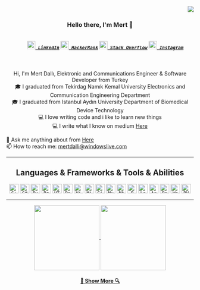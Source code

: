 <img align="right" src="https://visitor-badge.laobi.icu/badge?page_id=mertalidalli">
<br>
<h3 align="center">
  Hello there, I'm Mert 👋
</h3>
<h5 align="center">
  <code>
    <a href="https://https://www.linkedin.com/in/mertdalli/" title="LinkedIn Profile"><img width="22" src="https://github.com/mertalidalli/mertdalli/blob/master/images/linkedin.svg"> LinkedIn</a></code>
  <code><a href="https://www.hackerrank.com/mertdalli" title="HackerRank Profile"><img width="22" src="https://github.com/mertalidalli/mertdalli/blob/master/images/hackerrank.png"> HackerRank</a></code>
  <code><a href="https://stackexchange.com/users/22312419/mertdalli" title="Stack Overflow Profile"><img width="22" src="https://github.com/mertalidalli/mertdalli/blob/master/images/stackoverflow.svg"> Stack Overflow</a></code>
  <code><a href="https://www.instagram.com/mertalidalli/" title="Instagram Profile"><img width="22" src="https://github.com/mertalidalli/mertdalli/blob/master/images/instagram.svg"> Instagram</a></code>
</h5>
<br>
<p align="center">
  Hi, I'm Mert Dallı, Elektronic and Communications Engineer & Software Developer from Turkey
  <br>
  🎓 I graduated from Tekirdag Namık Kemal University Electronics and Communication Engineering Department
  <br>
  🎓 I graduated from Istanbul Aydın University Department of Biomedical Device Technology
  <br>
  💻 I love writing code and i like to learn new things
  <br>
  💻 I write what I know on medium <a href="https://medium.com/@mertalidalli" title="Issues">Here</a>
  <br>

  💬 Ask me anything about from <a href="https://github.com/mertalidalli" title="Issues">Here</a>
  <br>
  📫 How to reach me: <a href="mailto: mertdalli@windowslive.com">mertdalli@windowslive.com</a>
</p>

<hr>

<h2 align="center">Languages & Frameworks & Tools & Abilities</h2>

<p align="center">
  <code><img title="C++" height="25" src="https://github.com/mertalidalli/mertdalli/blob/master/images/C++.svg"></code>
  <code><img title="C#" height="25" src="https://github.com/mertalidalli/mertdalli/blob/master/images/cSharp.svg"></code>
  <code><img title="Python" height="25" src="https://github.com/mertalidalli/mertdalli/blob/master/images/python-original.svg"></code>
  <code><img title="Problem Solving" height="25" src="https://github.com/mertalidalli/mertdalli/blob/master/images/problemSolving.png"></code>
  <code><img title="HTML5" height="25" src="https://github.com/mertalidalli/mertdalli/blob/master/images/html5.svg"></code>
  <code><img title="PostgreSQL" height="25" src="https://github.com/mertalidalli/mertdalli/blob/master/images/postgresql.svg"></code>
  <code><img title="Visual Studio Code" height="25" src="https://github.com/mertalidalli/mertdalli/blob/master/images/vscode.png"></code>
  <code><img title="Microsoft Visual Studio" height="25" src="https://github.com/mertalidalli/mertdalli/blob/master/images/visualstudio.png"></code>
  <code><img title="GitHub" height="25" src="https://github.com/mertalidalli/mertdalli/blob/master/images/github.svg"></code>
  <code><img title="MySQL" height="25" src="https://github.com/mertalidalli/mertdalli/blob/master/images/mysql.svg"></code>
  <code><img title="MATLAB" height="25" src="https://github.com/mertalidalli/mertdalli/blob/master/images/Matlab.svg"></code>
  <code><img title="R" height="25" src="https://github.com/mertalidalli/mertdalli/blob/master/images/R.svg"></code>
  <code><img title="LaTeX" height="25" src="https://github.com/mertalidalli/mertdalli/blob/master/images/LaTeX.svg"></code>
  <code><img title="Arduino" height="25" src="https://github.com/mertalidalli/mertdalli/blob/master/images/arduino.svg"></code>
  <code><img title="Proteus" height="25" src="https://github.com/mertalidalli/mertdalli/blob/master/images/proteus.svg"></code>
  <code><img title="Weka" height="25" src="https://github.com/mertalidalli/mertdalli/blob/master/images/weka.svg"></code>
  <code><img title="PVSyst" height="25" src="https://github.com/mertalidalli/mertdalli/blob/master/images/PVsyst.svg"></code>
</p>

<hr>

<p align=center>
  <a href="https://github.com/mertalidalli/mertdalli" title="Go to Source">
    <img height=175 align="center" src="https://github-readme-stats.vercel.app/api?username=mertalidalli&show_icons=true&theme=gotham">
  </a>
  <a href="https://github.com/mertalidalli/mertdalli">
  <img height=175 align="center" src="https://github-readme-stats.vercel.app/api/top-langs/?username=mertalidalli&hide=c%23,powershell,java&title_color=2aa889&text_color=99d1ce&icon_color=2bbc8a&bg_color=0c1014&langs_count=8&layout=compact" />
  </a>
</p>
<h4 align="center">
  <a href=https:https://github.com/mertalidalli" title="Show Repositories">🔎 Show More 🔍</a>
</h4>
